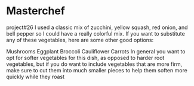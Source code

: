 # Masterchef
project#26
I used a classic mix of zucchini, yellow squash, red onion, and bell pepper so I could have a really colorful mix. If you want to substitute any of these vegetables, here are some other good options:

Mushrooms
Eggplant
Broccoli
Cauliflower
Carrots
In general you want to opt for softer vegetables for this dish, as opposed to harder root vegetables, but if you do want to include vegetables that are more firm, make sure to cut them into much smaller pieces to help them soften more quickly while they roast

